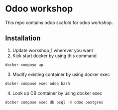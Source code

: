 # Odoo workshop

This repo contains odoo scafold for odoo workshop.

## Installation
1. Update workshop_1 wherever you want
2. Kick start docker by using this command
``` sh
docker compose up
```
3. Modify existing container by using docker exec
``` sh
docker compose exec odoo bash
```
4. Look up DB container by using docker exec
``` sh
docker compose exec db psql -U odoo postgres
```